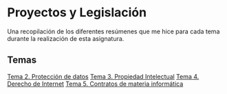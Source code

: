 # Proyectos y Legislación
Una recopilación de los diferentes resúmenes que me hice para cada tema durante la realización de esta asignatura.
## Temas
[Tema 2. Protección de datos](https://github.com/Deinigu/Proyectos_y_Legislacion/blob/main/Tema%202.%20Protecci%C3%B3n%20de%20datos.md)
[Tema 3. Propiedad Intelectual](https://github.com/Deinigu/Proyectos_y_Legislacion/blob/main/Tema%203.%20Propiedad%20Intelectual.md)
[Tema 4. Derecho de Internet](https://github.com/Deinigu/Proyectos_y_Legislacion/blob/main/Tema%204.%20Derecho%20de%20Internet.md)
[Tema 5. Contratos de materia informática](https://github.com/Deinigu/Proyectos_y_Legislacion/blob/main/Tema%205.%20Contratos%20de%20materia%20inform%C3%A1tica.md)
